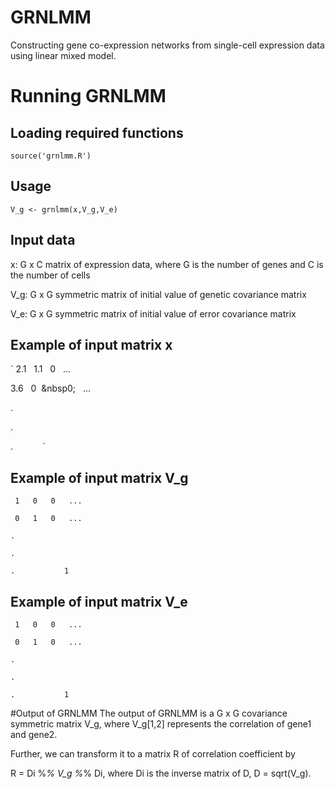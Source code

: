 # GRNLMM
Constructing gene co-expression networks from single-cell expression data using linear mixed model.
# Running GRNLMM
## Loading required functions
`source('grnlmm.R')`

## Usage
`V_g <- grnlmm(x,V_g,V_e)`

## Input data
x: G x C matrix of expression data, where G is the number of genes and C is the number of cells

V_g: G x G symmetric matrix of initial value of genetic covariance matrix

V_e: G x G symmetric matrix of initial value of error covariance matrix

## Example of input matrix x
` 2.1&nbsp;&nbsp;&nbsp;1.1&nbsp;&nbsp;&nbsp;0&nbsp;&nbsp;&nbsp;...

 3.6&nbsp;&nbsp;&nbsp;0&nbsp;&nbsp;&nbsp0;&nbsp;&nbsp;&nbsp;...

.&nbsp;&nbsp;&nbsp;&nbsp;&nbsp;&nbsp;&nbsp;&nbsp;&nbsp;&nbsp;&nbsp;&nbsp;

.&nbsp;&nbsp;&nbsp;&nbsp;&nbsp;&nbsp;&nbsp;&nbsp;&nbsp;&nbsp;&nbsp;&nbsp;

.&nbsp;&nbsp;&nbsp;&nbsp;&nbsp;&nbsp;&nbsp;&nbsp;&nbsp;&nbsp;&nbsp;&nbsp;`

## Example of input matrix V_g
` 1   0   0   ...`

` 0   1   0   ...`

`.`

`.`

`.           1`

## Example of input matrix V_e
` 1   0   0   ...`

` 0   1   0   ...`

`.`

`.`

`.           1`

#Output of GRNLMM
The output of GRNLMM is a G x G covariance symmetric matrix V_g, where V_g[1,2] represents the correlation of gene1 and gene2.

Further, we can transform it to a matrix R of correlation coefficient by

R = Di %*% V_g %*% Di, where Di is the inverse matrix of D, D = sqrt(V_g).
